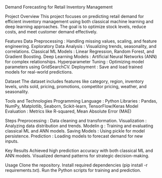 Demand Forecasting for Retail Inventory Management 

Project Overview
  This project focuses on predicting retail demand for efficient inventory management using both classical machine learning and deep learning approaches. 
  The goal is to optimize stock levels, reduce costs, and meet customer demand effectively.

Features
  Data Preprocessing        : Handling missing values, scaling, and feature engineering.
  Exploratory Data Analysis : Visualizing trends, seasonality, and correlations.
  Classical ML Models       : Linear Regression, Random Forest, and Gradient Boosting.
  Deep Learning Models      : Artificial Neural Networks (ANN) for complex relationships.
  Hyperparameter Tuning     : Optimizing model parameters using GridSearchCV.
  Deployment                : Save and load trained models for real-world predictions.

Dataset
  The dataset includes features like category, region, inventory levels, units sold, pricing, promotions, competitor pricing, weather, and seasonality.

Tools and Technologies
  Programming Language : Python
  Libraries  	         : Pandas, NumPy, Matplotlib, Seaborn, Scikit-learn, TensorFlow/Keras
  Model Evaluation     : Metrics like R-squared, Mean Absolute Error (MAE)
  
Steps
  Preprocessing : Data cleaning and transformation.
  Visualization : Analyzing data distribution and trends.
  Modelin g     : Training and evaluating classical ML and ANN models.
  Saving Models : Using pickle for model persistence.
  Prediction    : Loading models to forecast demand for new inputs.
  
Key Results
  Achieved high prediction accuracy with both classical ML and ANN models.
  Visualized demand patterns for strategic decision-making.
  
Usage
  Clone the repository.
  Install required dependencies (pip install -r requirements.txt).
  Run the Python scripts for training and prediction.
